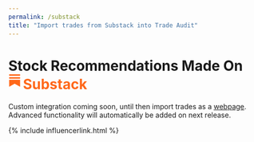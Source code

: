 ```yaml
---
permalink: /substack
title: "Import trades from Substack into Trade Audit"
---
```

<h1 class="display-5 fw-bold mb-4 mt-5 text-center">Stock Recommendations Made On<br>
<span style="color:#FF681A;"><img src="/assets/integrations/substack.svg" style="height:0.9em;margin-bottom: 5px;margin-right: 4px;" alt="Substack logo">Substack</span>
</h1>

<div class="text-center lead">
Custom integration coming soon, until then import trades as a <a href="/webpages">webpage</a>.
Advanced functionality will automatically be added on next release.
</div>

{% include influencerlink.html %}
